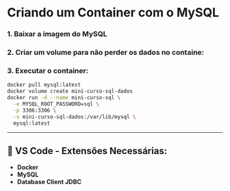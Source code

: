 # Criando um Container com o MySQL

### 1. Baixar a imagem do MySQL
### 2. Criar um volume para não perder os dados no containe:
### 3. Executar o container:
```sh
docker pull mysql:latest
docker volume create mini-curso-sql-dados
docker run -d --name mini-curso-sql \
  -e MYSQL_ROOT_PASSWORD=sql \
  -p 3306:3306 \
  -v mini-curso-sql-dados:/var/lib/mysql \
  mysql:latest
```

---

## 📌 VS Code - Extensões Necessárias:
- **Docker**
- **MySQL**
- **Database Client JDBC**

